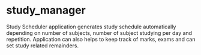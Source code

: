 # study_manager

Study Scheduler application generates study schedule automatically
depending on number of subjects, number of subject studying per day
and repetition. Application can also helps to keep track of marks, exams
and can set study related remainders.
